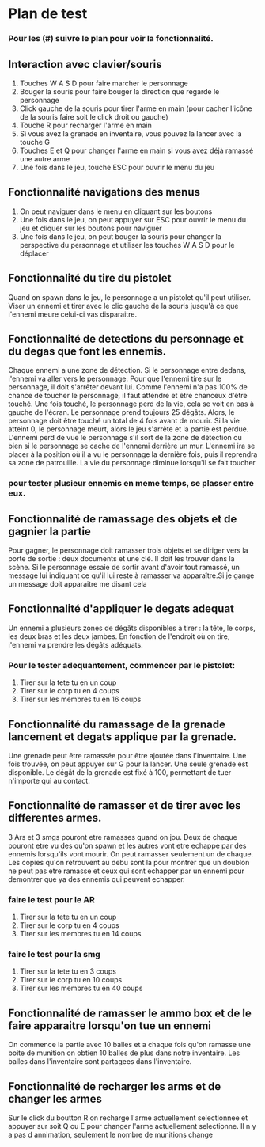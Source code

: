 # Plan de test

### Pour les (#) suivre le plan pour voir la fonctionnalité.

## Interaction avec clavier/souris

<ol>
    <li> Touches W A S D pour faire marcher le personnage</li>
    <li> Bouger la souris pour faire bouger la direction que regarde le personnage</li>
    <li> Click gauche de la souris pour tirer l'arme en main (pour cacher l'icône de la souris faire soit le click droit ou gauche)</li>
    <li> Touche R pour recharger l'arme en main</li>
    <li> Si vous avez la grenade en inventaire, vous pouvez la lancer avec la touche G</li>
    <li> Touches E et Q pour changer l'arme en main si vous avez déjà ramassé une autre arme</li>
    <li> Une fois dans le jeu, touche ESC pour ouvrir le menu du jeu</li>
</ol>

## Fonctionnalité navigations des menus

<ol>
    <li>On peut naviguer dans le menu en cliquant sur les boutons</li>
    <li>Une fois dans le jeu, on peut appuyer sur ESC pour ouvrir le menu du jeu et cliquer sur les boutons pour naviguer</li>
    <li>Une fois dans le jeu, on peut bouger la souris pour changer la perspective du personnage et utiliser les touches W A S D pour le déplacer</li>
</ol>

## Fonctionnalité du tire du pistolet

<p>Quand on spawn dans le jeu, le personnage a un pistolet qu'il peut utiliser. Viser un ennemi et tirer avec le clic gauche de la souris jusqu'à ce que l'ennemi meure celui-ci vas disparaitre.</p>

## Fonctionnalité de detections du personnage et du degas que font les ennemis.

<p>Chaque ennemi a une zone de détection. Si le personnage entre dedans, l'ennemi va aller vers le personnage. Pour que l'ennemi tire sur le personnage, il doit s'arrêter devant lui. Comme l'ennemi n'a pas 100% de chance de toucher le personnage, il faut attendre et être chanceux d'être touché. Une fois touché, le personnage perd de la vie, cela se voit en bas à gauche de l'écran. Le personnage prend toujours 25 dégâts. Alors, le personnage doit être touché un total de 4 fois avant de mourir. Si la vie atteint 0, le personnage meurt, alors le jeu s'arrête et la partie est perdue. L'ennemi perd de vue le personnage s'il sort de la zone de détection ou bien si le personnage se cache de l'ennemi derrière un mur. L'ennemi ira se placer à la position où il a vu le personnage la dernière fois, puis il reprendra sa zone de patrouille. La vie du personnage diminue lorsqu'il se fait toucher</p>

### pour tester plusieur ennemis en meme temps, se plasser entre eux.

## Fonctionnalité de ramassage des objets et de gagnier la partie

<p>Pour gagner, le personnage doit ramasser trois objets et se diriger vers la porte de sortie : deux documents et une clé. Il doit les trouver dans la scène. Si le personnage essaie de sortir avant d'avoir tout ramassé, un message lui indiquant ce qu'il lui reste à ramasser va apparaître.Si je gange un message doit apparaitre me disant cela</p>

## Fonctionnalité d'appliquer le degats adequat

<p>Un ennemi a plusieurs zones de dégâts disponibles à tirer : la tête, le corps, les deux bras et les deux jambes. En fonction de l'endroit où on tire, l'ennemi va prendre les dégâts adéquats.</p>

### Pour le tester adequantement, commencer par le pistolet:

<ol>
    <li>Tirer sur la tete tu en un coup</li>
    <li>Tirer sur le corp tu en 4 coups</li>
    <li>Tirer sur les membres tu en 16 coups</li>
</ol>



## Fonctionnalité du ramassage de la grenade lancement et degats applique par la grenade.

<p>Une grenade peut être ramassée pour être ajoutée dans l'inventaire. Une fois trouvée, on peut appuyer sur G pour la lancer. Une seule grenade est disponible. Le dégât de la grenade est fixé à 100, permettant de tuer n'importe qui au contact.</p>

## Fonctionnalité de ramasser et de tirer avec les differentes armes.

<p> 3 Ars et 3 smgs pouront etre ramasses quand on jou. Deux de chaque pouront etre vu des qu'on spawn et les autres vont etre echappe par des ennemis lorsqu'ils vont mourir. On peut ramasser seulement un de chaque. Les copies qu'on retrouvent au debu sont la pour montrer que un doublon ne peut pas etre ramasse et ceux qui sont echapper par un ennemi pour demontrer que ya des ennemis qui peuvent echapper.</p>

### faire le test pour le AR

<ol>
    <li>Tirer sur la tete tu en un coup</li>
    <li>Tirer sur le corp tu en 4 coups</li>
    <li>Tirer sur les membres tu en 14 coups</li>
</ol>

### faire le test pour la smg

<ol>
    <li>Tirer sur la tete tu en 3 coups</li>
    <li>Tirer sur le corp tu en 10 coups</li>
    <li>Tirer sur les membres tu en 40 coups</li>
</ol>

## Fonctionnalité de ramasser le ammo box et de le faire apparaitre lorsqu'on tue un ennemi

<p> On commence la partie avec 10 balles et a chaque fois qu'on ramasse une boite de munition on obtien 10 balles de plus dans notre inventaire. Les balles dans l'inventaire sont partagees dans l'inventaire.</p>

## Fonctionnalité de recharger les arms et de changer les armes

<p>Sur le click du boutton R on recharge l'arme actuellement selectionnee et appuyer sur soit Q ou E pour changer l'arme actuellement selectionne. Il n y a pas d annimation, seulement le nombre de munitions change</p>
